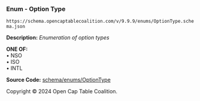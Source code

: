 ### Enum - Option Type

`https://schema.opencaptablecoalition.com/v/9.9.9/enums/OptionType.schema.json`

**Description:** _Enumeration of option types_

**ONE OF:**</br>&bull; NSO </br>&bull; ISO </br>&bull; INTL

**Source Code:** [schema/enums/OptionType](../../../../schema/enums/OptionType.schema.json)

Copyright © 2024 Open Cap Table Coalition.
